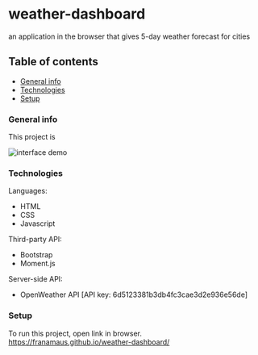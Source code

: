 # weather-dashboard

an application in the browser that gives 5-day weather forecast for cities

## Table of contents
* [General info](#general-info)
* [Technologies](#technologies)
* [Setup](#setup)

### General info
This project is 

![interface demo](./Assets/03-javascript-homework-demo.png)
	
### Technologies
Languages:
* HTML
* CSS
* Javascript

Third-party API:
* Bootstrap
* Moment.js

Server-side API:
* OpenWeather API [API key: 6d5123381b3db4fc3cae3d2e936e56de]
	
### Setup
To run this project, open link in browser.
https://franamaus.github.io/weather-dashboard/



